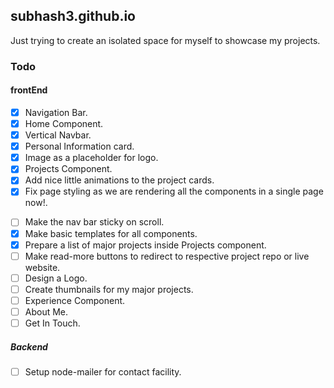 ## subhash3.github.io

Just trying to create an isolated space for myself to showcase my projects.
### Todo
#### frontEnd
- [x] Navigation Bar.
- [x] Home Component.
- [x] Vertical Navbar.
- [x] Personal Information card.
- [x] Image as a placeholder for logo.
- [x] Projects Component.
- [x] Add nice little animations to the project cards.
- [x] Fix page styling as we are rendering all the components in a single page now!.
<!-- - [ ] Make the logo sticky on the top left corner. -->
- [ ] Make the nav bar sticky on scroll.
- [x] Make basic templates for all components.
- [x] Prepare a list of major projects inside Projects component.
- [ ] Make read-more buttons to redirect to respective project repo or live website.
- [ ] Design a Logo.
- [ ] Create thumbnails for my major projects.
- [ ] Experience Component.
- [ ] About Me.
- [ ] Get In Touch.

##### Backend
- [ ] Setup node-mailer for contact facility.